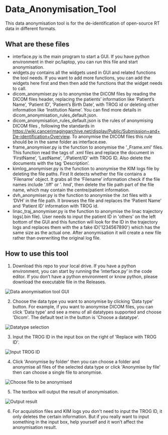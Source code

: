 # Data_Anonymisation_Tool

This data anonymisation tool is for the de-identification of open-source RT data in different formats.


## What are these files

- interface.py is the main program to start a GUI. If you have python environment in their pc/laptop, you can run this file and start anonymisation.
- widgets.py contains all the widgets used in GUI and related functions the tool needs. If you want to add more functions, you can add the widgets here first and then then add the functions that the widget needs to call.
- dicom_anonymiser.py is to anonymise the DICOM files by reading the DICOM files header, replacing the patients’ information like ‘Patient’s Name’, ‘Patient ID’, ‘Patient’s Birth Date’, with TROG id or deleting other information like ‘Institution Name’. You can find more details in dicom_anonymisation_rules_default.json.
- dicom_anonymisation_rules_default.json is the rules of anonymising DICOM files , following the standards in https://wiki.cancerimagingarchive.net/display/Public/Submission+and+De-identification+Overview. To anonymise the DICOM files this rule should be in the same folder as interface.exe.
- frame_anonymiser.py is the function to anonymise the '_Frame.xml' files. This function read the tags of .xml files and replace the document in ‘FirstName’, ‘LastName’, ‘./Patient/ID’ with TROG ID. Also delete the documents with the tag ‘Description’.
- kimlog_anonymiser.py is the function to anonymise the KIM logs file by deleting the file paths. First It detects whether the file contains a 'Filename' object. It grabs all the ‘Filename’ information check if the file names include '.tiff' or ‘. hnd', then delete the file path part of the file name, which may contain the centre/patient information.
- dvh_anonymiser.py is the function to anonymise the .txt files with a ‘DVH’ in the file path. It browses the file and replaces the ‘Patient Name’ and ‘Patient ID’ information with TROG id.
- linac_traj_anonymiser.py is the function to anonymise the linac trajectory logs(.bin file). User needs to input the patient ID in 'others' on the left bottom of the GUI and this function will look for the ID in the trajectory logs and replaces them with the a fake ID('1234567890') which has the same size as the actual one. After anonymisation it will create a new file rather than overwriting the original log file.


## How to use this tool

1. Download this repo to your local drive. If you have a python environment, you can start by running the ‘interface.py’ in the code editor. If you don’t have a python environment or know python, please download the executable file in the Releases.

![Data anonymisation tool GUI](docsrc/images/data_anonymisation_tool_GUI.png)

2. Choose the data type you want to anonymise by clicking ‘Data type’ button. For example, if you want to anonymise DICOM files, you can click 'Data type' and see a menu of all datatypes supported and choose 'Dicom'. The default text in the button is 'Choose a datatype'.

![Datatype selection](docsrc/images/data_anonymisation_tool_datatype_selection.png)

3. Input the TROG ID in the input box on the right of 'Replace with TROG ID'.

![Input TROG ID](docsrc/images/data_anonymisation_tool_input_TROGid.png)

4. Click 'Anonymise by folder' then you can choose a folder and anonymise all files of the selected data type or click 'Anonymise by file' then can choose a single file to anonymise.

![Choose file to be anonymised](docsrc/images/data_anonymisation_tool_file_selection.png)

5. The textbox will output the result of anonymisation.

![Output result](docsrc/images/data_anonymisation_tool_result_output.png)

6. For acquisition files and KIM logs you don't need to input the TROG ID, it only deletes the certain information. But if you really want to input something in the input box, help yourself and it won’t affect the anonymisation result.
